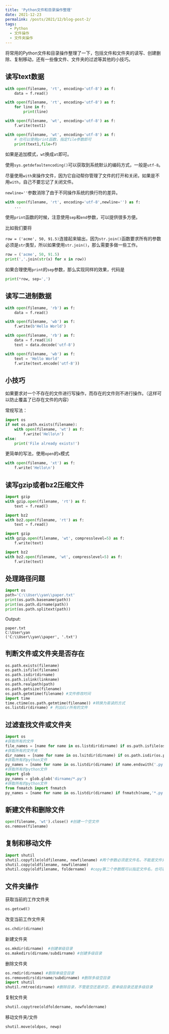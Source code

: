 ```yaml
---
title: 'Python文件和目录操作整理'
date: 2021-12-23
permalink: /posts/2021/12/blog-post-2/
tags:
  - Python
  - 文件操作
  - 文件夹操作
---
```


将常用的Python文件和目录操作整理了一下，包括文件和文件夹的读写、创建删除、复制移动，还有一些像文件、文件夹的过滤等其他的小技巧。

## 读写text数据

```python
with open(filename, 'rt', encoding='utf-8') as f:
    data = f.read()
```

```python
with open(filename, 'rt', encoding='utf-8') as f:
    for line in f:
        print(line)
```

```python
with open(filename, 'wt', encoding='utf-8') as f:
    f.write(text1)
```

```python
with open(filename, 'wt', encoding='utf-8') as f:
    # 也可以使用print函数，指定file参数即可
    print(text1,file=f)
```

如果是追加模式，`wt`换成`at`即可。

使用`sys.getdefaultencoding()`可以获取到系统默认的编码方式，一般是`utf-8`。

尽量使用`with`来操作文件，因为它自动帮你管理了文件的打开和关闭，如果是不用`with`，自己不要忘记了关闭文件。



`newline=''`参数消除了由于不同操作系统的换行符的差异。

```python
with open(filename, 'rt', encoding='utf-8',newline='') as f:
    ...
```



使用`print`函数的时候，注意使用`sep`和`end`参数，可以提供很多方便。

比如我们要将

`row = ('acme', 50, 91.5)`连接起来输出，因为`str.join()`函数要求所有的参数必须是`str`类型，所以如果使用`str.join()`，那么需要多做一些工作。

```python
row = ('acme', 50, 91.5)
print(','.join(str(x) for x in row))
```

如果合理使用`print`的`sep`参数，那么实现同样的效果，代码是

```python
print(*row, sep=',')
```



## 读写二进制数据

```python
with open(filename, 'rb') as f:
    data = f.read()
```

```python
with open(filename, 'wb') as f:
    f.write(b'Hello World')
```

```python
with open(filename, 'rb') as f:
    data = f.read(16)
    text = data.decode('utf-8')
```

```python
with open(filename, 'wb') as f:
    text = 'Hello World'
    f.write(text.encode('utf-8'))
```

## 小技巧

如果要求对一个不存在的文件进行写操作，而存在的文件则不进行操作。（这样可以防止覆盖了已存在文件的内容）

常规写法：

```python
import os
if not os.path.exists(filename):
    with open(filename, 'wt') as f:
        f.write('Hello\n')
else:
    print('File already exists!')
```

更简单的写法，使用`open`的`x`模式

```python
with open(filename, 'xt') as f:
    f.write('Hello\n')
```

## 读写gzip或者bz2压缩文件

```python
import gzip
with gzip.open(filename, 'rt') as f:
    text = f.read()
```

```python
import bz2
with bz2.open(filename, 'rt') as f:
    text = f.read()
```

```python
import gzip
with gzip.open(filename, 'wt', compresslevel=5) as f:
    f.write(text)
```

```python
import bz2
with bz2.open(filename, 'wt', compresslevel=5) as f:
    f.write(text)
```

## 处理路径问题

```python
import os
path='C:\\User\\yan\\paper.txt'
print(os.path.basename(path))
print(os.path.dirname(path))
print(os.path.splitext(path))
```

Output:

```
paper.txt
C:\User\yan
('C:\\User\\yan\\paper', '.txt')
```

## 判断文件或文件夹是否存在

```python
os.path.exists(filename)
os.path.isfile(filename)
os.path.isdir(dirname)
os.path.islink(linkname)
os.path.realpath(path)
os.path.getsize(filename)
os.path.getmtime(filename) #文件修改时间
import time
time.ctime(os.path.getmtime(filename)) #转换为易读的方式
os.listdir(dirname) # 列出dir所有的文件
```

## 过滤查找文件或文件夹

```python
import os
#获取所有的文件
file_names = [name for name in os.listdir(dirname) if os.path.isfile(os.path.join(dirname,name))]
#获取所有的文件夹
dir_names = [name for name in os.lsitdir(dirname) if os.path.isdir(os.path.join(dirname,name))]
#获取所有的python文件
py_names = [name for name in os.listdir(dirname) if name.endswith('.py')]
#获取所有的python文件
import glob
py_names = glob.glob('dirname/*.py')
#获取所有的python文件
from fnmatch import fnmatch
py_names = [name for name in os.listdir(dirname) if fnmatch(name,'*.py')]
```

## 新建文件和删除文件

```python
open(filename, 'wt').close() #创建一个空文件
os.remove(filename) 
```

## 复制和移动文件

```python
import shutil
shutil.copyfile(oldfilename, newfilename) #两个参数必须是文件名，不能是文件夹
shutil.copy(oldfilename, newfilename)
shutil.copy(oldfilename, foldername)  #copy第二个参数既可以指定文件名，也可以指定文件夹名
```



## 文件夹操作

获取当前的工作文件夹

```python
os.getcwd()
```

改变当前工作文件夹

```python
os.chdir(dirname)
```

新建文件夹

```python
os.mkdir(dirname)  #创建单级目录
os.makedirs(dirname/subdirname) #创建多级目录
```

删除文件夹

```python
os.rmdir(dirname) #删除单级空目录
os.removedirs(dirname/subdirname) #删除多级空目录
import shutil
shutil.rmtree(dirname) #删除目录，不管是空还是非空，是单级目录还是多级目录
```

复制文件夹

```python
shutil.copytree(oldfoldername, newfoldername)
```

移动文件夹/文件

```python
shutil.move(oldpos, newp)
```

